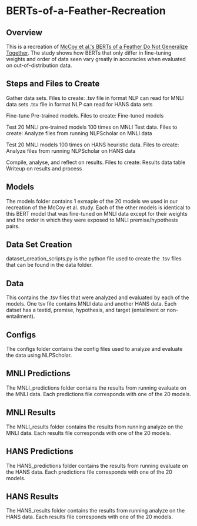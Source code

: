 





# BERTs-of-a-Feather-Recreation

## Overview

This is a recreation of [McCoy et al.'s BERTs of a Feather Do Not Generalize Together](https://github.com/tommccoy1/hans/tree/master/berts_of_a_feather). The study shows how BERTs that only differ in fine-tuning weights and order of data seen vary greatly in accuracies when evaluated on out-of-distribution data.

## Steps and Files to Create

Gather data sets. Files to create:
.tsv file in format NLP can read for MNLI data sets
.tsv file in format NLP can read for HANS data sets

Fine-tune Pre-trained models. Files to create:
Fine-tuned models

Test 20 MNLI pre-trained models 100 times on MNLI Test data. Files to create:
Analyze files from running NLPScholar on MNLI data


Test 20 MNLI models 100 times on HANS heuristic data. Files to create:
Analyze files from running NLPScholar on HANS data


Compile, analyse, and reflect on results. Files to create:
Results data table
Writeup on results and process


## Models

The models folder contains 1 exmaple of the 20 models we used in our recreation of the McCoy et al. study. Each of the other models is identical to this BERT model that was fine-tuned on MNLI data except for their weights and the order in which they were exposed to MNLI premise/hypothesis pairs.

## Data Set Creation

dataset_creation_scripts.py is the python file used to create the .tsv files that can be found in the data folder.

## Data

This contains the .tsv files that were analyzed and evaluated by each of the models. One tsv file contains MNLI data and another HANS data. Each datset has a textid, premise, hypothesis, and target (entailment or non-entailment).

## Configs

The configs folder contains the config files used to analyze and evaluate the data using NLPScholar.

## MNLI Predictions

The MNLI_predictions folder contains the results from running evaluate on the MNLI data. Each predictions file corresponds with one of the 20 models.

## MNLI Results

The MNLI_results folder contains the results from running analyze on the MNLI data. Each results file corresponds with one of the 20 models.

## HANS Predictions

The HANS_predictions folder contains the results from running evaluate on the HANS data. Each predictions file corresponds with one of the 20 models.

## HANS Results

The HANS_results folder contains the results from running analyze on the HANS data. Each results file corresponds with one of the 20 models.







